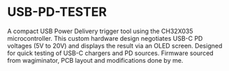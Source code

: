 # USB-PD-TESTER
A compact USB Power Delivery trigger tool using the CH32X035 microcontroller. This custom hardware design negotiates USB-C PD voltages (5V to 20V) and displays the result via an OLED screen. Designed for quick testing of USB-C chargers and PD sources. Firmware sourced from wagiminator, PCB layout and modifications done by me.
